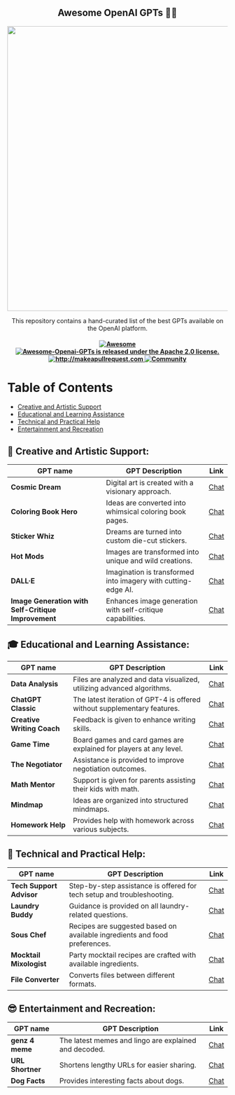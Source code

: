<h2 align="center">Awesome OpenAI GPTs 🧙‍♂️ </h2>

<p align="center">
  <img width="650" src="https://raw.githubusercontent.com/promptslab/Awesome-Openai-GPTs/main/_source/gpts_s.png">
</p>

<p align="center">
  <p align="center"> This repository contains a hand-curated list of the best GPTs available on the OpenAI platform.

</p>
 <h4 align="center">
  
  <a href="https://awesome.re">
    <img src="https://awesome.re/badge.svg" alt="Awesome" />
  </a>
  <a href="https://github.com/promptslab/Awesome-Openai-GPTs/blob/main/LICENSE">
    <img src="https://img.shields.io/badge/License-Apache_2.0-blue.svg" alt="Awesome-Openai-GPTs is released under the Apache 2.0 license." />
  </a>
  <a href="http://makeapullrequest.com">
    <img src="https://img.shields.io/badge/PRs-welcome-brightgreen.svg?style=flat-square" alt="http://makeapullrequest.com" />
  </a>
  <a href="https://discord.gg/m88xfYMbK6">
    <img src="https://img.shields.io/badge/Discord-Community-orange" alt="Community" />
  </a>
</h4>

# Table of Contents

- [Creative and Artistic Support](#creative-and-artistic-support)
- [Educational and Learning Assistance](#educational-and-learning-assistance)
- [Technical and Practical Help](#technical-and-practical-help)
- [Entertainment and Recreation](#entertainment-and-recreation)

## 🎨 Creative and Artistic Support:

|   GPT name                | GPT Description                            | Link |
|---------------------------|--------------------------------------------|------|
| **Cosmic Dream**          | Digital art is created with a visionary approach. | [Chat](https://chat.openai.com/g/g-FdMHL1sNo-cosmic-dream) |
| **Coloring Book Hero**    | Ideas are converted into whimsical coloring book pages. | [Chat](https://chat.openai.com/g/g-DerYxX7rA-coloring-book-hero) |
| **Sticker Whiz**          | Dreams are turned into custom die-cut stickers. | [Chat](https://chat.openai.com/g/g-gPRWpLspC-sticker-whiz) |
| **Hot Mods**              | Images are transformed into unique and wild creations. | [Chat](https://chat.openai.com/g/g-fTA4FQ7wj-hot-mods) |
| **DALL·E**                | Imagination is transformed into imagery with cutting-edge AI. | [Chat](https://chat.openai.com/g/g-2fkFE8rbu-dall-e) |
| **Image Generation with Self-Critique Improvement** | Enhances image generation with self-critique capabilities. | [Chat](https://chat.openai.com/g/g-YVPXvT5zC-image-generation-with-self-critique-improvement) |

## 🎓 Educational and Learning Assistance:

|   GPT name                | GPT Description                            | Link |
|---------------------------|--------------------------------------------|------|
| **Data Analysis**         | Files are analyzed and data visualized, utilizing advanced algorithms. | [Chat](https://chat.openai.com/g/g-HMNcP6w7d-data-analysis) |
| **ChatGPT Classic**       | The latest iteration of GPT-4 is offered without supplementary features. | [Chat](https://chat.openai.com/g/g-YyyyMT9XH-chatgpt-classic) |
| **Creative Writing Coach**| Feedback is given to enhance writing skills. | [Chat](https://chat.openai.com/g/g-lN1gKFnvL-creative-writing-coach) |
| **Game Time**             | Board games and card games are explained for players at any level. | [Chat](https://chat.openai.com/g/g-Sug6mXozT-game-time) |
| **The Negotiator**        | Assistance is provided to improve negotiation outcomes. | [Chat](https://chat.openai.com/g/g-TTTAK9GuS-the-negotiator) |
| **Math Mentor**           | Support is given for parents assisting their kids with math. | [Chat](https://chat.openai.com/g/g-ENhijiiwK-math-mentor) |
| **Mindmap**               | Ideas are organized into structured mindmaps. | [Chat](https://chat.openai.com/g/g-pkeXTdBQQ-mindmap) |
| **Homework Help**         | Provides help with homework across various subjects. | [Chat](https://chat.openai.com/g/g-n9p3Qo2vK-homework-help) |

## 🔧 Technical and Practical Help:

|   GPT name                | GPT Description                            | Link |
|---------------------------|--------------------------------------------|------|
| **Tech Support Advisor**  | Step-by-step assistance is offered for tech setup and troubleshooting. | [Chat](https://chat.openai.com/g/g-WKIaLGGem-tech-support-advisor) |
| **Laundry Buddy**         | Guidance is provided on all laundry-related questions. | [Chat](https://chat.openai.com/g/g-QrGDSn90Q-laundry-buddy) |
| **Sous Chef**             | Recipes are suggested based on available ingredients and food preferences. | [Chat](https://chat.openai.com/g/g-3VrgJ1GpH-sous-chef) |
| **Mocktail Mixologist**   | Party mocktail recipes are crafted with available ingredients. | [Chat](https://chat.openai.com/g/g-PXlrhc1MV-mocktail-mixologist) |
| **File Converter**        | Converts files between different formats. | [Chat](https://chat.openai.com/g/g-L9WZ6RpiR-file-converter) |

## 😎 Entertainment and Recreation:

|   GPT name                | GPT Description                            | Link |
|---------------------------|--------------------------------------------|------|
| **genz 4 meme**           | The latest memes and lingo are explained and decoded. | [Chat](https://chat.openai.com/g/g-OCOyXYJjW-genz-4-meme) |
| **URL Shortner**          | Shortens lengthy URLs for easier sharing. | [Chat](https://chat.openai.com/g/g-FmVxPJH0E-url-shortner) |
| **Dog Facts**             | Provides interesting facts about dogs. | [Chat](https://chat.openai.com/g/g-Wn1OixpiL-dog-facts) |
